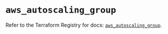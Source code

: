 # `aws_autoscaling_group`

Refer to the Terraform Registry for docs: [`aws_autoscaling_group`](https://registry.terraform.io/providers/hashicorp/aws/6.5.0/docs/resources/autoscaling_group).
